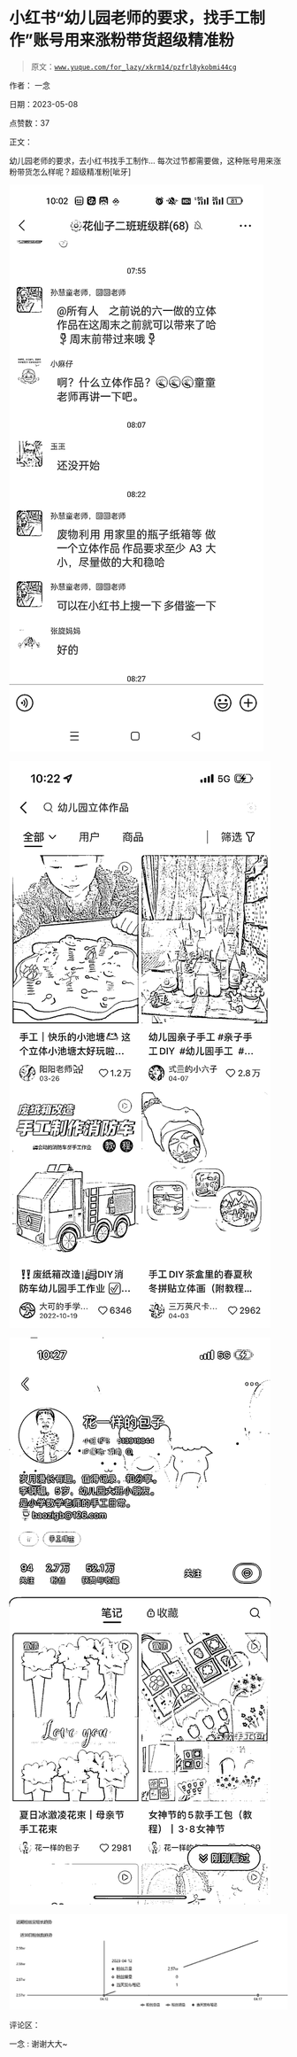 # 小红书“幼儿园老师的要求，找手工制作”账号用来涨粉带货超级精准粉

> 原文：[`www.yuque.com/for_lazy/xkrm14/pzfrl8ykobmi44cg`](https://www.yuque.com/for_lazy/xkrm14/pzfrl8ykobmi44cg)

作者： 一念

日期：2023-05-08

点赞数：37

正文：

幼儿园老师的要求，去小红书找手工制作… 每次过节都需要做，这种账号用来涨粉带货怎么样呢？超级精准粉[呲牙]

![](img/d58c24b8934ece52fef1c389fb59847b.png)  

![](img/10c3b574faabd0bbd70358c05b22e5cc.png)  

![](img/c70bc9c2a2cf16822b55f22abd4128fd.png)  

![](img/12cb760a3cb79deaae5825b5984bd3a8.png)  

评论区：

一念 : 谢谢大大~

